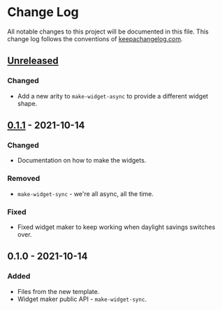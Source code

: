 # Change Log
All notable changes to this project will be documented in this file. This change log follows the conventions of [keepachangelog.com](http://keepachangelog.com/).

## [Unreleased]
### Changed
- Add a new arity to `make-widget-async` to provide a different widget shape.

## [0.1.1] - 2021-10-14
### Changed
- Documentation on how to make the widgets.

### Removed
- `make-widget-sync` - we're all async, all the time.

### Fixed
- Fixed widget maker to keep working when daylight savings switches over.

## 0.1.0 - 2021-10-14
### Added
- Files from the new template.
- Widget maker public API - `make-widget-sync`.

[Unreleased]: https://github.com/your-name/password-generator/compare/0.1.1...HEAD
[0.1.1]: https://github.com/your-name/password-generator/compare/0.1.0...0.1.1
